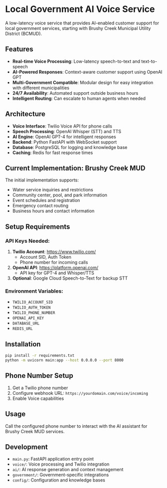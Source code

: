 # Local Government AI Voice Service

A low-latency voice service that provides AI-enabled customer support for local government services, starting with Brushy Creek Municipal Utility District (BCMUD).

## Features

- **Real-time Voice Processing**: Low-latency speech-to-text and text-to-speech
- **AI-Powered Responses**: Context-aware customer support using OpenAI GPT
- **Multi-Government Compatible**: Modular design for easy integration with different municipalities
- **24/7 Availability**: Automated support outside business hours
- **Intelligent Routing**: Can escalate to human agents when needed

## Architecture

- **Voice Interface**: Twilio Voice API for phone calls
- **Speech Processing**: OpenAI Whisper (STT) and TTS
- **AI Engine**: OpenAI GPT-4 for intelligent responses
- **Backend**: Python FastAPI with WebSocket support
- **Database**: PostgreSQL for logging and knowledge base
- **Caching**: Redis for fast response times

## Current Implementation: Brushy Creek MUD

The initial implementation supports:
- Water service inquiries and restrictions
- Community center, pool, and park information
- Event schedules and registration
- Emergency contact routing
- Business hours and contact information

## Setup Requirements

### API Keys Needed:
1. **Twilio Account**: https://www.twilio.com/
   - Account SID, Auth Token
   - Phone number for incoming calls
2. **OpenAI API**: https://platform.openai.com/
   - API key for GPT-4 and Whisper/TTS
3. **Optional**: Google Cloud Speech-to-Text for backup STT

### Environment Variables:
- `TWILIO_ACCOUNT_SID`
- `TWILIO_AUTH_TOKEN`
- `TWILIO_PHONE_NUMBER`
- `OPENAI_API_KEY`
- `DATABASE_URL`
- `REDIS_URL`

## Installation

```bash
pip install -r requirements.txt
python -m uvicorn main:app --host 0.0.0.0 --port 8000
```

## Phone Number Setup

1. Get a Twilio phone number
2. Configure webhook URL: `https://yourdomain.com/voice/incoming`
3. Enable Voice capabilities

## Usage

Call the configured phone number to interact with the AI assistant for Brushy Creek MUD services.

## Development

- `main.py`: FastAPI application entry point
- `voice/`: Voice processing and Twilio integration
- `ai/`: AI response generation and context management
- `government/`: Government-specific integrations
- `config/`: Configuration and knowledge bases 